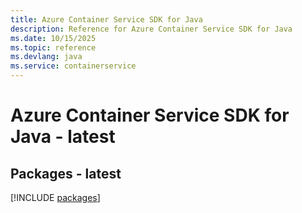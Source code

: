 ```yaml
---
title: Azure Container Service SDK for Java
description: Reference for Azure Container Service SDK for Java
ms.date: 10/15/2025
ms.topic: reference
ms.devlang: java
ms.service: containerservice
---
```

# Azure Container Service SDK for Java - latest
## Packages - latest
[!INCLUDE [packages](container-service-index.md)]